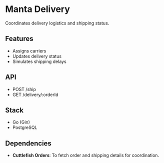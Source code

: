# Manta Delivery

Coordinates delivery logistics and shipping status.

## Features
- Assigns carriers
- Updates delivery status
- Simulates shipping delays

## API
- POST /ship
- GET /delivery/:orderId

## Stack
- Go (Gin)
- PostgreSQL

## Dependencies
- **Cuttlefish Orders**: To fetch order and shipping details for coordination.
